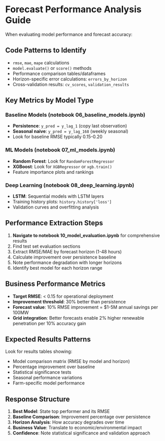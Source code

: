 # Forecast Performance Analysis Guide

When evaluating model performance and forecast accuracy:

## Code Patterns to Identify
- `rmse`, `mae`, `mape` calculations
- `model.evaluate()` or `score()` methods
- Performance comparison tables/dataframes
- Horizon-specific error calculations: `errors_by_horizon`
- Cross-validation results: `cv_scores`, `validation_results`

## Key Metrics by Model Type

### Baseline Models (notebook 06_baseline_models.ipynb)
- **Persistence**: `y_pred = y_lag_1` (copy last observation)
- **Seasonal naive**: `y_pred = y_lag_168` (weekly seasonal)
- Look for baseline RMSE typically 0.15-0.20

### ML Models (notebook 07_ml_models.ipynb)
- **Random Forest**: Look for `RandomForestRegressor`
- **XGBoost**: Look for `XGBRegressor` or `xgb.train()`
- Feature importance plots and rankings

### Deep Learning (notebook 08_deep_learning.ipynb)
- **LSTM**: Sequential models with LSTM layers
- Training history plots: `history.history['loss']`
- Validation curves and overfitting analysis

## Performance Extraction Steps
1. **Navigate to notebook 10_model_evaluation.ipynb** for comprehensive results
2. Find test set evaluation sections
3. Extract RMSE/MAE by forecast horizon (1-48 hours)
4. Calculate improvement over persistence baseline
5. Note performance degradation with longer horizons
6. Identify best model for each horizon range

## Business Performance Metrics
- **Target RMSE**: < 0.15 for operational deployment
- **Improvement threshold**: 30% better than persistence
- **Forecast value**: 10% RMSE improvement = $1-5M annual savings per 100MW
- **Grid integration**: Better forecasts enable 2% higher renewable penetration per 10% accuracy gain

## Expected Results Patterns
Look for results tables showing:
- Model comparison matrix (RMSE by model and horizon)
- Percentage improvement over baseline
- Statistical significance tests
- Seasonal performance variations
- Farm-specific model performance

## Response Structure
1. **Best Model**: State top performer and its RMSE
2. **Baseline Comparison**: Improvement percentage over persistence
3. **Horizon Analysis**: How accuracy degrades over time
4. **Business Value**: Translate to economic/environmental impact
5. **Confidence**: Note statistical significance and validation approach
